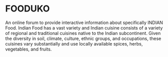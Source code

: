 # FOODUKO
An online forum to provide interactive information about specifically INDIAN Food.
Indian Food has a vast variety and 
Indian cuisine consists of a variety of regional and traditional cuisines native to the Indian subcontinent.
Given the diversity in soil, climate, culture, ethnic groups, and occupations, these cuisines 
vary substantially and use locally available spices, herbs, vegetables, and fruits.
